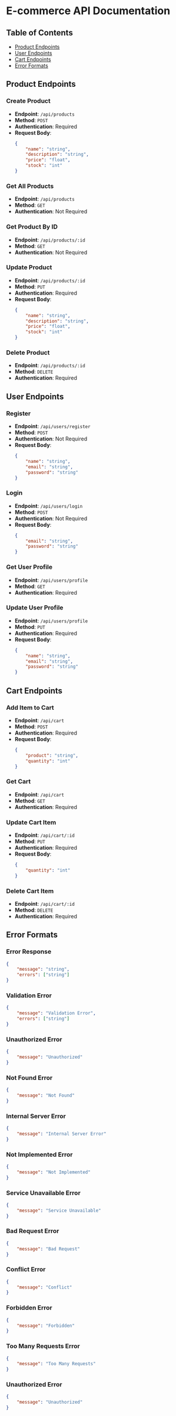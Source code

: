 # E-commerce API Documentation

## Table of Contents

-   [Product Endpoints](#product-endpoints)
-   [User Endpoints](#user-endpoints)
-   [Cart Endpoints](#cart-endpoints)
-   [Error Formats](#error-formats)

## Product Endpoints

### Create Product

-   **Endpoint**: `/api/products`
-   **Method**: `POST`
-   **Authentication**: Required
-   **Request Body**:
    ```json
    {
        "name": "string",
        "description": "string",
        "price": "float",
        "stock": "int"
    }
    ```

### Get All Products

-   **Endpoint**: `/api/products`
-   **Method**: `GET`
-   **Authentication**: Not Required

### Get Product By ID

-   **Endpoint**: `/api/products/:id`
-   **Method**: `GET`
-   **Authentication**: Not Required

### Update Product

-   **Endpoint**: `/api/products/:id`
-   **Method**: `PUT`
-   **Authentication**: Required
-   **Request Body**:
    ```json
    {
        "name": "string",
        "description": "string",
        "price": "float",
        "stock": "int"
    }
    ```

### Delete Product

-   **Endpoint**: `/api/products/:id`
-   **Method**: `DELETE`
-   **Authentication**: Required

## User Endpoints

### Register

-   **Endpoint**: `/api/users/register`
-   **Method**: `POST`
-   **Authentication**: Not Required
-   **Request Body**:
    ```json
    {
        "name": "string",
        "email": "string",
        "password": "string"
    }
    ```

### Login

-   **Endpoint**: `/api/users/login`
-   **Method**: `POST`
-   **Authentication**: Not Required
-   **Request Body**:
    ```json
    {
        "email": "string",
        "password": "string"
    }
    ```

### Get User Profile

-   **Endpoint**: `/api/users/profile`
-   **Method**: `GET`
-   **Authentication**: Required

### Update User Profile

-   **Endpoint**: `/api/users/profile`
-   **Method**: `PUT`
-   **Authentication**: Required
-   **Request Body**:
    ```json
    {
        "name": "string",
        "email": "string",
        "password": "string"
    }
    ```

## Cart Endpoints

### Add Item to Cart

-   **Endpoint**: `/api/cart`
-   **Method**: `POST`
-   **Authentication**: Required
-   **Request Body**:
    ```json
    {
        "product": "string",
        "quantity": "int"
    }
    ```

### Get Cart

-   **Endpoint**: `/api/cart`
-   **Method**: `GET`
-   **Authentication**: Required

### Update Cart Item

-   **Endpoint**: `/api/cart/:id`
-   **Method**: `PUT`
-   **Authentication**: Required
-   **Request Body**:
    ```json
    {
        "quantity": "int"
    }
    ```

### Delete Cart Item

-   **Endpoint**: `/api/cart/:id`
-   **Method**: `DELETE`
-   **Authentication**: Required

## Error Formats

### Error Response

```json
{
    "message": "string",
    "errors": ["string"]
}
```

### Validation Error

```json
{
    "message": "Validation Error",
    "errors": ["string"]
}
```

### Unauthorized Error

```json
{
    "message": "Unauthorized"
}
```

### Not Found Error

```json
{
    "message": "Not Found"
}
```

### Internal Server Error

```json
{
    "message": "Internal Server Error"
}
```

### Not Implemented Error

```json
{
    "message": "Not Implemented"
}
```

### Service Unavailable Error

```json
{
    "message": "Service Unavailable"
}
```

### Bad Request Error

```json
{
    "message": "Bad Request"
}
```

### Conflict Error

```json
{
    "message": "Conflict"
}
```

### Forbidden Error

```json
{
    "message": "Forbidden"
}
```

### Too Many Requests Error

```json
{
    "message": "Too Many Requests"
}
```

### Unauthorized Error

```json
{
    "message": "Unauthorized"
}
```
